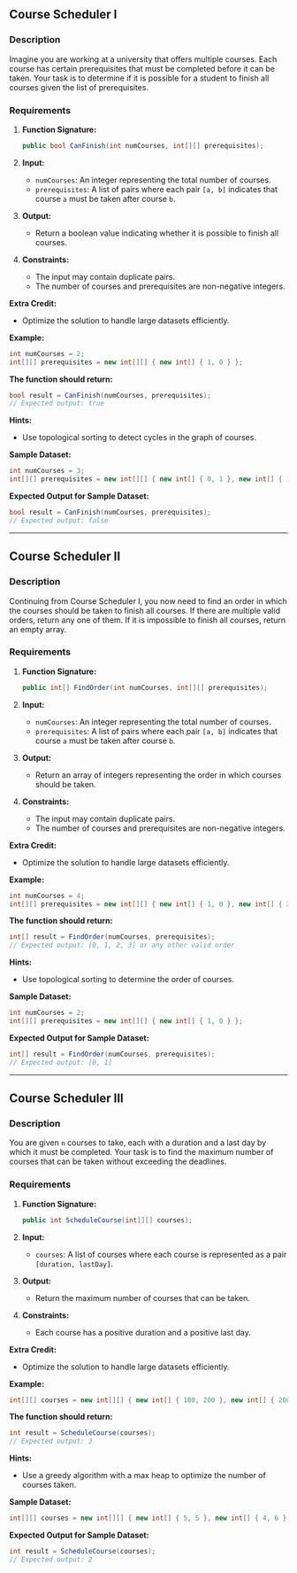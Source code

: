 
## Course Scheduler I

### Description

Imagine you are working at a university that offers multiple courses. Each course has certain prerequisites that must be completed before it can be taken. Your task is to determine if it is possible for a student to finish all courses given the list of prerequisites.

### Requirements

1. **Function Signature:** 
   ```csharp
   public bool CanFinish(int numCourses, int[][] prerequisites);
   ```

2. **Input:**
   - `numCourses`: An integer representing the total number of courses.
   - `prerequisites`: A list of pairs where each pair `[a, b]` indicates that course `a` must be taken after course `b`.

3. **Output:**
   - Return a boolean value indicating whether it is possible to finish all courses.

4. **Constraints:**
   - The input may contain duplicate pairs.
   - The number of courses and prerequisites are non-negative integers.

**Extra Credit:**
   - Optimize the solution to handle large datasets efficiently.

**Example:**
   ```csharp
   int numCourses = 2;
   int[][] prerequisites = new int[][] { new int[] { 1, 0 } };
   ```

**The function should return:**
   ```csharp
   bool result = CanFinish(numCourses, prerequisites);
   // Expected output: true
   ```

**Hints:**
   - Use topological sorting to detect cycles in the graph of courses.

**Sample Dataset:**
   ```csharp
   int numCourses = 3;
   int[][] prerequisites = new int[][] { new int[] { 0, 1 }, new int[] { 1, 2 }, new int[] { 2, 0 } };
   ```

**Expected Output for Sample Dataset:**
   ```csharp
   bool result = CanFinish(numCourses, prerequisites);
   // Expected output: false
   ```

---

## Course Scheduler II

### Description

Continuing from Course Scheduler I, you now need to find an order in which the courses should be taken to finish all courses. If there are multiple valid orders, return any one of them. If it is impossible to finish all courses, return an empty array.

### Requirements

1. **Function Signature:** 
   ```csharp
   public int[] FindOrder(int numCourses, int[][] prerequisites);
   ```

2. **Input:**
   - `numCourses`: An integer representing the total number of courses.
   - `prerequisites`: A list of pairs where each pair `[a, b]` indicates that course `a` must be taken after course `b`.

3. **Output:**
   - Return an array of integers representing the order in which courses should be taken.

4. **Constraints:**
   - The input may contain duplicate pairs.
   - The number of courses and prerequisites are non-negative integers.

**Extra Credit:**
   - Optimize the solution to handle large datasets efficiently.

**Example:**
   ```csharp
   int numCourses = 4;
   int[][] prerequisites = new int[][] { new int[] { 1, 0 }, new int[] { 2, 0 }, new int[] { 3, 1 }, new int[] { 3, 2 } };
   ```

**The function should return:**
   ```csharp
   int[] result = FindOrder(numCourses, prerequisites);
   // Expected output: [0, 1, 2, 3] or any other valid order
   ```

**Hints:**
   - Use topological sorting to determine the order of courses.

**Sample Dataset:**
   ```csharp
   int numCourses = 2;
   int[][] prerequisites = new int[][] { new int[] { 1, 0 } };
   ```

**Expected Output for Sample Dataset:**
   ```csharp
   int[] result = FindOrder(numCourses, prerequisites);
   // Expected output: [0, 1]
   ```

---

## Course Scheduler III

### Description

You are given `n` courses to take, each with a duration and a last day by which it must be completed. Your task is to find the maximum number of courses that can be taken without exceeding the deadlines.

### Requirements

1. **Function Signature:** 
   ```csharp
   public int ScheduleCourse(int[][] courses);
   ```

2. **Input:**
   - `courses`: A list of courses where each course is represented as a pair `[duration, lastDay]`.

3. **Output:**
   - Return the maximum number of courses that can be taken.

4. **Constraints:**
   - Each course has a positive duration and a positive last day.

**Extra Credit:**
   - Optimize the solution to handle large datasets efficiently.

**Example:**
   ```csharp
   int[][] courses = new int[][] { new int[] { 100, 200 }, new int[] { 200, 1300 }, new int[] { 1000, 1250 }, new int[] { 2000, 3200 } };
   ```

**The function should return:**
   ```csharp
   int result = ScheduleCourse(courses);
   // Expected output: 3
   ```

**Hints:**
   - Use a greedy algorithm with a max heap to optimize the number of courses taken.

**Sample Dataset:**
   ```csharp
   int[][] courses = new int[][] { new int[] { 5, 5 }, new int[] { 4, 6 }, new int[] { 2, 6 } };
   ```

**Expected Output for Sample Dataset:**
   ```csharp
   int result = ScheduleCourse(courses);
   // Expected output: 2
   ```
